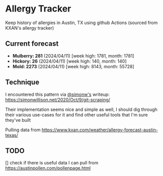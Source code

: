 # Allergy Tracker

Keep history of allergies in Austin, TX using github Actions (sourced from KXAN's allergy tracker)

## Current forecast
<!-- INJECT FORECAST -->
- **Mulberry: 281** (2024/04/11)  [week high: 1781, month: 1781]
- **Hickory: 26** (2024/04/11)  [week high: 140, month: 140]
- **Mold: 2273** (2024/04/11)  [week high: 8143, month: 55728]
<!-- END INJECT FORECAST -->

## Technique

I encountered this pattern via [@simonw's](https://github.com/simonw) writeup: https://simonwillison.net/2020/Oct/9/git-scraping/

Their implementation seems nice and simple as well, I should dig through their various use-cases for it and find other useful tools that I'm sure they've built

Pulling data from https://www.kxan.com/weather/allergy-forecast-austin-texas/

## TODO

[] check if there is useful data I can pull from https://austinpollen.com/pollenpage.html
